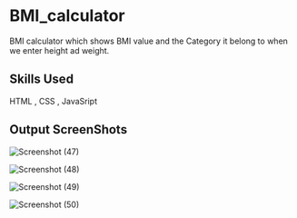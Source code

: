 # BMI_calculator
BMI calculator which shows BMI value and the Category it belong to when we enter height ad weight. 

## Skills Used
HTML , CSS , JavaSript

## Output ScreenShots

![Screenshot (47)](https://user-images.githubusercontent.com/72013551/220558668-84eb579f-c4d6-4598-81d4-2e2f2041ddae.png)

![Screenshot (48)](https://user-images.githubusercontent.com/72013551/220558841-b949ae20-4e62-4385-8826-f0834e283eb1.png)

![Screenshot (49)](https://user-images.githubusercontent.com/72013551/220558886-1c6f8405-8051-49ba-a734-6c300d46d3cf.png)

![Screenshot (50)](https://user-images.githubusercontent.com/72013551/220558922-63991866-71e7-42de-94d8-be2cc6355369.png)

